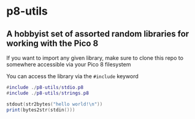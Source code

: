# p8-utils
## A hobbyist set of assorted random libraries for working with the Pico 8 <br />

If you want to import any given library, make sure to clone this repo to somewhere accessible via your Pico 8 filesystem <br />

You can access the library via the `#include` keyword <br />

```lua
#include ./p8-utils/stdio.p8
#include ./p8-utils/strings.p8

stdout(str2bytes("hello world!\n"))
print(bytes2str(stdin()))
```
